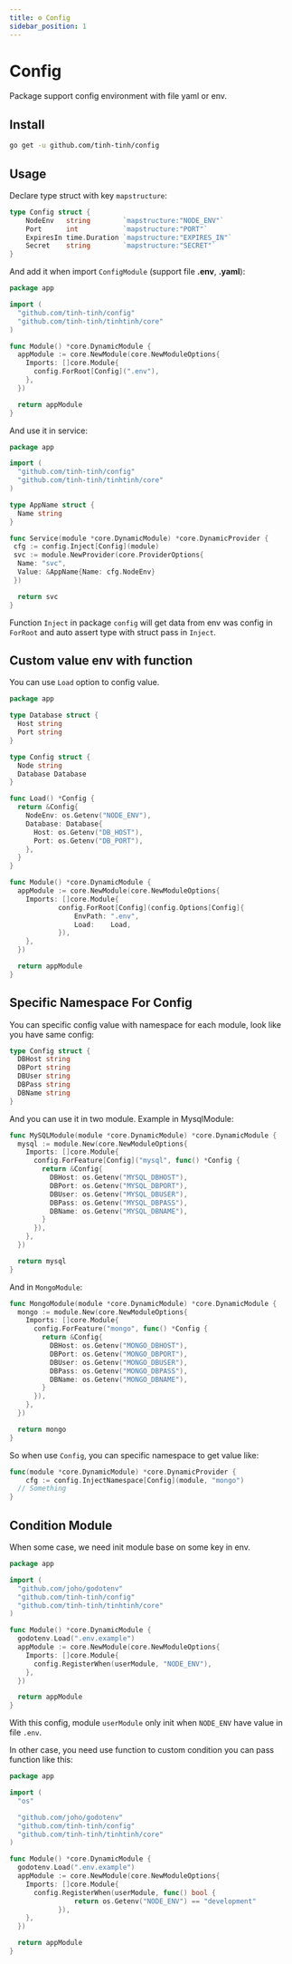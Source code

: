 ```yaml
---
title: ⚙️ Config 
sidebar_position: 1
---
```


# Config

Package support config environment with file yaml or env.

## Install

```bash
go get -u github.com/tinh-tinh/config
```

## Usage

Declare type struct with key `mapstructure`:

```go
type Config struct {
	NodeEnv   string        `mapstructure:"NODE_ENV"`
	Port      int           `mapstructure:"PORT"`
	ExpiresIn time.Duration `mapstructure:"EXPIRES_IN"`
	Secret    string        `mapstructure:"SECRET"`
}
```

And add it when import `ConfigModule` (support file **.env**, **.yaml**):

```go
package app

import (
  "github.com/tinh-tinh/config"
  "github.com/tinh-tinh/tinhtinh/core"
)

func Module() *core.DynamicModule {
  appModule := core.NewModule(core.NewModuleOptions{
    Imports: []core.Module{
      config.ForRoot[Config](".env"),
    },
  })

  return appModule
}
```

And use it in service:

```go
package app

import (
  "github.com/tinh-tinh/config"
  "github.com/tinh-tinh/tinhtinh/core"
)

type AppName struct {
  Name string
}

func Service(module *core.DynamicModule) *core.DynamicProvider {
 cfg := config.Inject[Config](module)
 svc := module.NewProvider(core.ProviderOptions{
  Name: "svc",
  Value: &AppName{Name: cfg.NodeEnv}
 })

  return svc
}
```

Function `Inject` in package `config` will get data from env was config in `ForRoot` and auto assert type with struct pass in `Inject`.

## Custom value env with function

You can use `Load` option to config value.

```go
package app

type Database struct {
  Host string
  Port string
}

type Config struct {
  Node string 
  Database Database
}

func Load() *Config {
  return &Config{
    NodeEnv: os.Getenv("NODE_ENV"),
    Database: Database{
      Host: os.Getenv("DB_HOST"),
      Port: os.Getenv("DB_PORT"),
    },
  }
}

func Module() *core.DynamicModule {
  appModule := core.NewModule(core.NewModuleOptions{
    Imports: []core.Module{
			config.ForRoot[Config](config.Options[Config]{
				EnvPath: ".env",
				Load:    Load,
			}),
    },
  })

  return appModule
}
```

## Specific Namespace For Config

You can specific config value with namespace for each module, look like you have same config:

```go
type Config struct {
  DBHost string
  DBPort string
  DBUser string
  DBPass string
  DBName string
}
```

And you can use it in two module. Example in MysqlModule:


```go
func MySQLModule(module *core.DynamicModule) *core.DynamicModule {
  mysql := module.New(core.NewModuleOptions{
    Imports: []core.Module{
      config.ForFeature[Config]("mysql", func() *Config {
        return &Config{
          DBHost: os.Getenv("MYSQL_DBHOST"),
          DBPort: os.Getenv("MYSQL_DBPORT"),
          DBUser: os.Getenv("MYSQL_DBUSER"),
          DBPass: os.Getenv("MYSQL_DBPASS"),
          DBName: os.Getenv("MYSQL_DBNAME"),
        }
      }),
    },
  })

  return mysql
}
```

And in `MongoModule`:

```go
func MongoModule(module *core.DynamicModule) *core.DynamicModule {
  mongo := module.New(core.NewModuleOptions{
    Imports: []core.Module{
      config.ForFeature("mongo", func() *Config {
        return &Config{
          DBHost: os.Getenv("MONGO_DBHOST"),
          DBPort: os.Getenv("MONGO_DBPORT"),
          DBUser: os.Getenv("MONGO_DBUSER"),
          DBPass: os.Getenv("MONGO_DBPASS"),
          DBName: os.Getenv("MONGO_DBNAME"),
        }
      }),
    },
  })

  return mongo
}
```

So when use `Config`, you can specific namespace to get value like:

```go
func(module *core.DynamicModule) *core.DynamicProvider {
	cfg := config.InjectNamespace[Config](module, "mongo")
  // Something
}
```

## Condition Module

When some case, we need init module base on some key in env.

```go
package app

import (
  "github.com/joho/godotenv"
  "github.com/tinh-tinh/config"
  "github.com/tinh-tinh/tinhtinh/core"
)

func Module() *core.DynamicModule {
  godotenv.Load(".env.example")
  appModule := core.NewModule(core.NewModuleOptions{
    Imports: []core.Module{
      config.RegisterWhen(userModule, "NODE_ENV"),
    },
  })

  return appModule
}
```

With this config, module `userModule` only init when `NODE_ENV` have value in file `.env`.

In other case, you need use function to custom condition you can pass function like this:

```go
package app

import (
  "os"

  "github.com/joho/godotenv"
  "github.com/tinh-tinh/config"
  "github.com/tinh-tinh/tinhtinh/core"
)

func Module() *core.DynamicModule {
  godotenv.Load(".env.example")
  appModule := core.NewModule(core.NewModuleOptions{
    Imports: []core.Module{
      config.RegisterWhen(userModule, func() bool {
				return os.Getenv("NODE_ENV") == "development"
			}),
    },
  })

  return appModule
}
```
